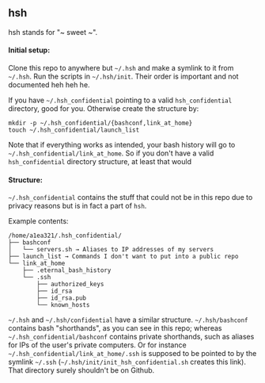 ## hsh 
hsh stands for "~ sweet ~".

#### Initial setup:

Clone this repo to anywhere but `~/.hsh` and make a symlink to it from `~/.hsh`.
Run the scripts in `~/.hsh/init`. Their order is important and not documented
heh heh he.

If you have `~/.hsh_confidential` pointing to a valid `hsh_confidential`
directory, good for you. Otherwise create the structure by:

    mkdir -p ~/.hsh_confidential/{bashconf,link_at_home}
    touch ~/.hsh_confidential/launch_list

Note that if everything works as intended, your bash history will go to
`~/.hsh_confidential/link_at_home`. So if you don't have a valid
`hsh_confidential` directory structure, at least that would 

#### Structure:

`~/.hsh_confidential` contains the stuff that could not be in this repo due to
privacy reasons but is in fact a part of `hsh`.

Example contents:
```
/home/a1ea321/.hsh_confidential/
├── bashconf
│   └── servers.sh → Aliases to IP addresses of my servers
├── launch_list → Commands I don't want to put into a public repo 
└── link_at_home
    ├── .eternal_bash_history
    └── .ssh
        ├── authorized_keys
        ├── id_rsa
        ├── id_rsa.pub
        └── known_hosts
```

`~/.hsh` and `~/.hsh/confidential` have a similar structure. `~/.hsh/bashconf`
contains bash "shorthands", as you can see in this repo; whereas
`~/.hsh_confidential/bashconf` contains private shorthands, such as aliases for
IPs of the user's private computers. Or for instance
`~/.hsh_confidential/link_at_home/.ssh` is supposed to be pointed to by the
symlink `~/.ssh` (`~/.hsh/init/init_hsh_confidential.sh` creates this link).
That directory surely shouldn't be on Github.

